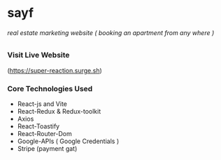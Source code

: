 # sayf
###### real estate marketing website ( booking an apartment from any where )
### Visit Live Website
(https://super-reaction.surge.sh)
### Core Technologies Used
* React-js and Vite
* React-Redux & Redux-toolkit
* Axios
* React-Toastify
* React-Router-Dom
* Google-APIs ( Google Credentials )
* Stripe (payment gat)
